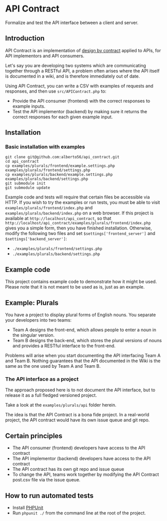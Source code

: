 API Contract
===========

Formalize and test the API interface between a client and server.

Introduction
------------

API Contract is an implementation of [design by contract](http://en.wikipedia.org/wiki/Design_by_contract) applied to APIs, for API implementors and API consumers.

Let's say you are developing two systems which are communicating together through a RESTful API, a problem often arises where the API itself is documented in a wiki, and is therefore immediately out of date.

Using API Contract, you can write a CSV with examples of requests and responses, and then use `src/APIContract.php` to:

 * Provide the API consumer (frontend) with the correct responses to example inputs.
 * Test the API implementor (backend) by making sure it returns the correct responses for each given example input.

Installation
------------

### Basic installation with examples

    git clone git@github.com:alberto56/api_contract.git
    cd api_contract
    cp examples/plurals/frontend/example.settings.php examples/plurals/frontend/settings.php
    cp examples/plurals/backend/example.settings.php examples/plurals/backend/settings.php
    git submodule init
    git submodule update

Example code and tests will require that certain files be accessible via HTTP. If you wish to try the examples or run tests, you must be able to visit `examples/plurals/frontend/index.php` and `examples/plurals/backend/index.php` on a web browser. If this project is available at `http://localhost/api_contract`, so that `http://localhost/api_contract/examples/plurals/frontend/index.php` gives you a simple form, then you have finished installation. Otherwise, modify the following two files and set `$settings['frontend_server']` and `$settings['backend_server']`:

 * `./examples/plurals/frontend/settings.php`
 * `./examples/plurals/backend/settings.php`

Example code
------------

This project contains example code to demonstrate how it might be used. Please note that it is not meant to be used as is, just as an example.

Example: Plurals
----------------

You have a project to display plural forms of English nouns. You separate your developers into two teams:

 * Team A designs the front-end, which allows people to enter a noun in the singular version.
 * Team B designs the back-end, which stores the plural versions of nouns and provides a RESTful interface to the front-end.

Problems will arise when you start documenting the API interfacing Team A and Team B. Nothing guarantees that the API documented in the Wiki is the same as the one used by Team A and Team B.

### The API interface as a project

The approach proposed here is to not document the API interface, but to release it as a full fledged versioned project.

Take a look at the `examples/plurals/api` folder herein.

The idea is that the API Contract is a bona fide project. In a real-world project, the API contract would have its own issue queue and git repo.

Certain principles
------------------

 * The API consumer (frontend) developers have access to the API contract
 * The API implementor (backend) developers have access to the API contract
 * The API contract has its own git repo and issue queue
 * To change the API, teams work together by modifying the API Contract post.csv file via the issue queue.

How to run automated tests
--------------------------

 * Install [PHPUnit](https://phpunit.de)
 * Run `phpunit ./` from the command line at the root of the project.
